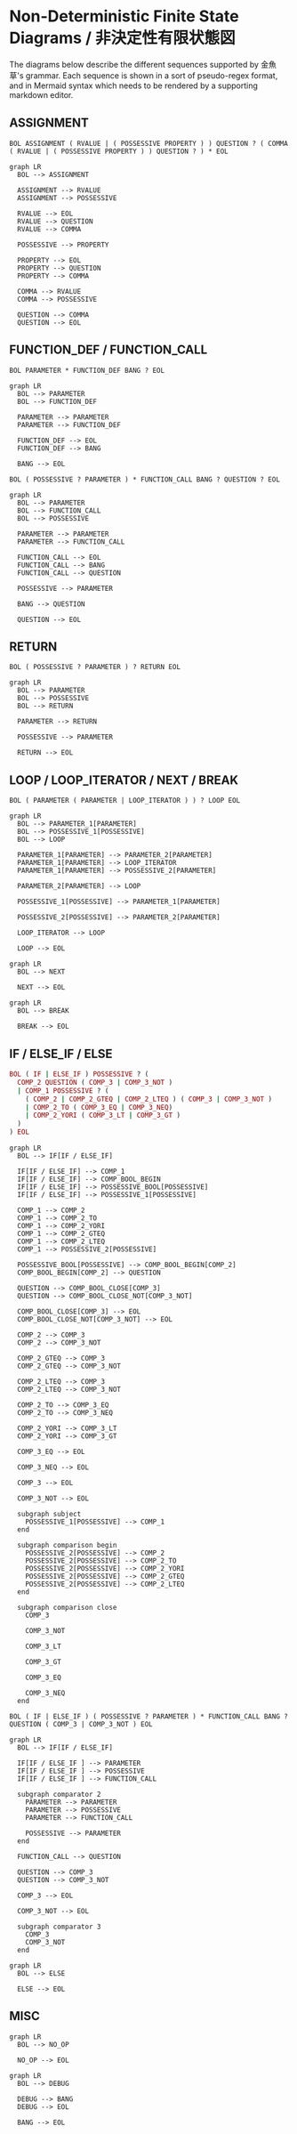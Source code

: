 # Non-Deterministic Finite State Diagrams / 非決定性有限状態図

The diagrams below describe the different sequences supported by 金魚草's grammar. Each sequence is shown in a sort of pseudo-regex format, and in Mermaid syntax which needs to be rendered by a supporting markdown editor.

## ASSIGNMENT

`BOL ASSIGNMENT ( RVALUE | ( POSSESSIVE PROPERTY ) ) QUESTION ? ( COMMA ( RVALUE | ( POSSESSIVE PROPERTY ) ) QUESTION ? ) * EOL`

```mermaid
graph LR
  BOL --> ASSIGNMENT

  ASSIGNMENT --> RVALUE
  ASSIGNMENT --> POSSESSIVE

  RVALUE --> EOL
  RVALUE --> QUESTION
  RVALUE --> COMMA

  POSSESSIVE --> PROPERTY

  PROPERTY --> EOL
  PROPERTY --> QUESTION
  PROPERTY --> COMMA

  COMMA --> RVALUE
  COMMA --> POSSESSIVE

  QUESTION --> COMMA
  QUESTION --> EOL
```

## FUNCTION\_DEF / FUNCTION\_CALL

`BOL PARAMETER * FUNCTION_DEF BANG ? EOL`

```mermaid
graph LR
  BOL --> PARAMETER
  BOL --> FUNCTION_DEF

  PARAMETER --> PARAMETER
  PARAMETER --> FUNCTION_DEF

  FUNCTION_DEF --> EOL
  FUNCTION_DEF --> BANG

  BANG --> EOL
```

`BOL ( POSSESSIVE ? PARAMETER ) * FUNCTION_CALL BANG ? QUESTION ? EOL`

```mermaid
graph LR
  BOL --> PARAMETER
  BOL --> FUNCTION_CALL
  BOL --> POSSESSIVE

  PARAMETER --> PARAMETER
  PARAMETER --> FUNCTION_CALL

  FUNCTION_CALL --> EOL
  FUNCTION_CALL --> BANG
  FUNCTION_CALL --> QUESTION

  POSSESSIVE --> PARAMETER

  BANG --> QUESTION

  QUESTION --> EOL
```

## RETURN

`BOL ( POSSESSIVE ? PARAMETER ) ? RETURN EOL`

```mermaid
graph LR
  BOL --> PARAMETER
  BOL --> POSSESSIVE
  BOL --> RETURN

  PARAMETER --> RETURN

  POSSESSIVE --> PARAMETER

  RETURN --> EOL
```

## LOOP / LOOP\_ITERATOR / NEXT / BREAK

`BOL ( PARAMETER ( PARAMETER | LOOP_ITERATOR ) ) ? LOOP EOL`

```mermaid
graph LR
  BOL --> PARAMETER_1[PARAMETER]
  BOL --> POSSESSIVE_1[POSSESSIVE]
  BOL --> LOOP

  PARAMETER_1[PARAMETER] --> PARAMETER_2[PARAMETER]
  PARAMETER_1[PARAMETER] --> LOOP_ITERATOR
  PARAMETER_1[PARAMETER] --> POSSESSIVE_2[PARAMETER]

  PARAMETER_2[PARAMETER] --> LOOP

  POSSESSIVE_1[POSSESSIVE] --> PARAMETER_1[PARAMETER]

  POSSESSIVE_2[POSSESSIVE] --> PARAMETER_2[PARAMETER]

  LOOP_ITERATOR --> LOOP

  LOOP --> EOL
```

```mermaid
graph LR
  BOL --> NEXT

  NEXT --> EOL
```

```mermaid
graph LR
  BOL --> BREAK

  BREAK --> EOL
```

## IF / ELSE\_IF / ELSE

```rb
BOL ( IF | ELSE_IF ) POSSESSIVE ? (
  COMP_2 QUESTION ( COMP_3 | COMP_3_NOT )
  | COMP_1 POSSESSIVE ? (
    ( COMP_2 | COMP_2_GTEQ | COMP_2_LTEQ ) ( COMP_3 | COMP_3_NOT )
    | COMP_2_TO ( COMP_3_EQ | COMP_3_NEQ)
    | COMP_2_YORI ( COMP_3_LT | COMP_3_GT )
  )
) EOL
```

```mermaid
graph LR
  BOL --> IF[IF / ELSE_IF]

  IF[IF / ELSE_IF] --> COMP_1
  IF[IF / ELSE_IF] --> COMP_BOOL_BEGIN
  IF[IF / ELSE_IF] --> POSSESSIVE_BOOL[POSSESSIVE]
  IF[IF / ELSE_IF] --> POSSESSIVE_1[POSSESSIVE]

  COMP_1 --> COMP_2
  COMP_1 --> COMP_2_TO
  COMP_1 --> COMP_2_YORI
  COMP_1 --> COMP_2_GTEQ
  COMP_1 --> COMP_2_LTEQ
  COMP_1 --> POSSESSIVE_2[POSSESSIVE]

  POSSESSIVE_BOOL[POSSESSIVE] --> COMP_BOOL_BEGIN[COMP_2]
  COMP_BOOL_BEGIN[COMP_2] --> QUESTION

  QUESTION --> COMP_BOOL_CLOSE[COMP_3]
  QUESTION --> COMP_BOOL_CLOSE_NOT[COMP_3_NOT]

  COMP_BOOL_CLOSE[COMP_3] --> EOL
  COMP_BOOL_CLOSE_NOT[COMP_3_NOT] --> EOL

  COMP_2 --> COMP_3
  COMP_2 --> COMP_3_NOT

  COMP_2_GTEQ --> COMP_3
  COMP_2_GTEQ --> COMP_3_NOT

  COMP_2_LTEQ --> COMP_3
  COMP_2_LTEQ --> COMP_3_NOT

  COMP_2_TO --> COMP_3_EQ
  COMP_2_TO --> COMP_3_NEQ

  COMP_2_YORI --> COMP_3_LT
  COMP_2_YORI --> COMP_3_GT

  COMP_3_EQ --> EOL

  COMP_3_NEQ --> EOL

  COMP_3 --> EOL

  COMP_3_NOT --> EOL

  subgraph subject
    POSSESSIVE_1[POSSESSIVE] --> COMP_1
  end

  subgraph comparison begin
    POSSESSIVE_2[POSSESSIVE] --> COMP_2
    POSSESSIVE_2[POSSESSIVE] --> COMP_2_TO
    POSSESSIVE_2[POSSESSIVE] --> COMP_2_YORI
    POSSESSIVE_2[POSSESSIVE] --> COMP_2_GTEQ
    POSSESSIVE_2[POSSESSIVE] --> COMP_2_LTEQ
  end

  subgraph comparison close
    COMP_3

    COMP_3_NOT

    COMP_3_LT

    COMP_3_GT

    COMP_3_EQ

    COMP_3_NEQ
  end
```

`BOL ( IF | ELSE_IF ) ( POSSESSIVE ? PARAMETER ) * FUNCTION_CALL BANG ? QUESTION ( COMP_3 | COMP_3_NOT ) EOL`

```mermaid
graph LR
  BOL --> IF[IF / ELSE_IF]

  IF[IF / ELSE_IF ] --> PARAMETER
  IF[IF / ELSE_IF ] --> POSSESSIVE
  IF[IF / ELSE_IF ] --> FUNCTION_CALL

  subgraph comparator 2
    PARAMETER --> PARAMETER
    PARAMETER --> POSSESSIVE
    PARAMETER --> FUNCTION_CALL

    POSSESSIVE --> PARAMETER
  end

  FUNCTION_CALL --> QUESTION

  QUESTION --> COMP_3
  QUESTION --> COMP_3_NOT

  COMP_3 --> EOL

  COMP_3_NOT --> EOL

  subgraph comparator 3
    COMP_3
    COMP_3_NOT
  end
```

```mermaid
graph LR
  BOL --> ELSE

  ELSE --> EOL
```

## MISC

```mermaid
graph LR
  BOL --> NO_OP

  NO_OP --> EOL
```

```mermaid
graph LR
  BOL --> DEBUG

  DEBUG --> BANG
  DEBUG --> EOL

  BANG --> EOL
```
